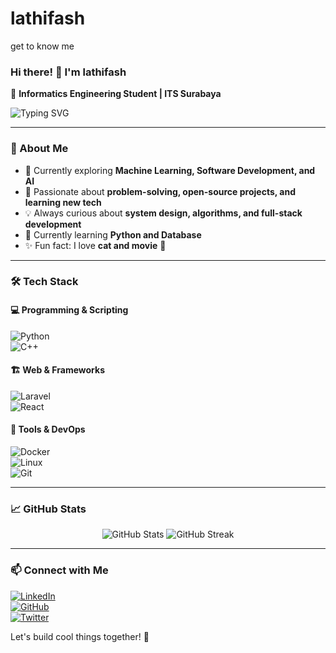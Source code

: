 # lathifash
get to know me

### Hi there! 👋 I'm lathifash  
🚀 **Informatics Engineering Student | ITS Surabaya**  

![Typing SVG](https://readme-typing-svg.herokuapp.com?color=%23F77F00&size=22&center=true&vCenter=true&lines=👩‍💻+Code+Explorer;🧠+Tech+Enthusiast;🎨+Creative+Problem+Solver;🌏+Lifelong+Learner)

---

### 🚀 About Me  
- 🔭 Currently exploring **Machine Learning, Software Development, and AI**  
- 🎯 Passionate about **problem-solving, open-source projects, and learning new tech**  
- 💡 Always curious about **system design, algorithms, and full-stack development**  
- 🌱 Currently learning **Python and Database**  
- ✨ Fun fact: I love **cat and movie** 🥰  

---

### 🛠️ Tech Stack  
#### 💻 Programming & Scripting  
![Python](https://img.shields.io/badge/Python-3776AB?style=for-the-badge&logo=python&logoColor=white)  
![C++](https://img.shields.io/badge/C%2B%2B-00599C?style=for-the-badge&logo=c%2B%2B&logoColor=white)  

#### 🏗️ Web & Frameworks  
![Laravel](https://img.shields.io/badge/Laravel-FF2D20?style=for-the-badge&logo=laravel&logoColor=white)  
![React](https://img.shields.io/badge/React-20232A?style=for-the-badge&logo=react&logoColor=61DAFB)  

#### 🔧 Tools & DevOps  
![Docker](https://img.shields.io/badge/Docker-2496ED?style=for-the-badge&logo=docker&logoColor=white)  
![Linux](https://img.shields.io/badge/Linux-FCC624?style=for-the-badge&logo=linux&logoColor=black)  
![Git](https://img.shields.io/badge/Git-F05032?style=for-the-badge&logo=git&logoColor=white)  

---

### 📈 GitHub Stats  
<p align="center">
  <img src="https://github-readme-stats.vercel.app/api?username=lathifah&show_icons=true&theme=radical" alt="GitHub Stats" />
  <img src="https://github-readme-streak-stats.herokuapp.com/?user=lathifah&theme=radical" alt="GitHub Streak" />
</p>

---

### 📫 Connect with Me  
[![LinkedIn](https://img.shields.io/badge/LinkedIn-0A66C2?style=for-the-badge&logo=linkedin&logoColor=white)](https://www.linkedin.com/in/lathifahsahda/)  
[![GitHub](https://img.shields.io/badge/GitHub-181717?style=for-the-badge&logo=github&logoColor=white)](https://github.com/lathifah)  
[![Twitter](https://img.shields.io/badge/Twitter-1DA1F2?style=for-the-badge&logo=twitter&logoColor=white)](https://twitter.com/lathifah)  

Let's build cool things together! 🚀  
